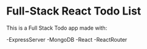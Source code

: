 # Full-Stack React Todo List

This is a Full Stack Todo app made with: 

-ExpressServer
-MongoDB
-React
-ReactRouter

